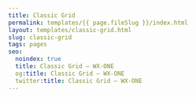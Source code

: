 ```yaml
---
title: Classic Grid
permalink: templates/{{ page.fileSlug }}/index.html
layout: templates/classic-grid.html
slug: classic-grid
tags: pages
seo:
  noindex: true
  title: Classic Grid — WX-ONE
  og:title: Classic Grid — WX-ONE
  twitter:title: Classic Grid — WX-ONE
---
```



